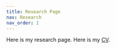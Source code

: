 ```yaml
---
title: Research Page
nav: Research
nav_order: 1
---
```


Here is my research page. Here is my [CV](https://jacobwbowman.github.io/website/_includes/BowmanJ_CV_ProfDev.pdf). 
